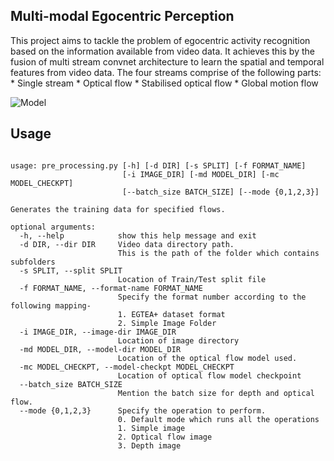 ## Multi-modal Egocentric Perception ##

This project aims to tackle the problem of egocentric activity recognition based on the information 
available from video data. It achieves this by the fusion of multi stream convnet
architecture to learn the spatial and temporal features from video data.
The four streams comprise of the following parts:
	*	Single stream
	* 	Optical flow
	* 	Stabilised optical flow
	*	Global motion flow

![Model](https://doc-10-9k-docs.googleusercontent.com/docs/securesc/tet8mqvi6o52dkfqbm5i178o0krd4rpu/up49gqo0uksrb0vln50lsbcfd51n6a8p/1527177600000/01456690796608472407/01456690796608472407/1N1JcvD8j52bIqU5vHHrf4HMjVE-L-bPl?e=download)

      
## Usage


```

usage: pre_processing.py [-h] [-d DIR] [-s SPLIT] [-f FORMAT_NAME]
                         [-i IMAGE_DIR] [-md MODEL_DIR] [-mc MODEL_CHECKPT]
                         [--batch_size BATCH_SIZE] [--mode {0,1,2,3}]

Generates the training data for specified flows.

optional arguments:
  -h, --help            show this help message and exit
  -d DIR, --dir DIR     Video data directory path.
                        This is the path of the folder which contains subfolders
  -s SPLIT, --split SPLIT
                        Location of Train/Test split file
  -f FORMAT_NAME, --format-name FORMAT_NAME
                        Specify the format number according to the following mapping-
                        1. EGTEA+ dataset format 
                        2. Simple Image Folder
  -i IMAGE_DIR, --image-dir IMAGE_DIR
                        Location of image directory
  -md MODEL_DIR, --model-dir MODEL_DIR
                        Location of the optical flow model used.
  -mc MODEL_CHECKPT, --model-checkpt MODEL_CHECKPT
                        Location of optical flow model checkpoint
  --batch_size BATCH_SIZE
                        Mention the batch size for depth and optical flow.
  --mode {0,1,2,3}      Specify the operation to perform.
                        0. Default mode which runs all the operations 
                        1. Simple image
                        2. Optical flow image
                        3. Depth image

```
 